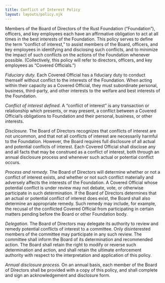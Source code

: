 ```yaml
---
title: Conflict of Interest Policy
layout: layouts/policy.njk
---
```


Members of the Board of Directors of the Rust Foundation (“Foundation”), officers, and key employees each have an affirmative obligation to act at all times in the best interests of the Foundation. This policy serves to define the term “conflict of interest,” to assist members of the Board, officers, and key employees in identifying and disclosing such conflicts, and to minimize the impact of such conflicts on the actions of the Foundation whenever possible. (Collectively, this policy will refer to directors, officers, and key employees as “Covered Officials.”) 

_Fiduciary duty._ Each Covered Official has a fiduciary duty to conduct themself without conflict to the interests of the Foundation. When acting within their capacity as a Covered Official, they must subordinate personal, business, third-party, and other interests to the welfare and best interests of the Foundation. 

_Conflict of interest defined._ A “conflict of interest” is any transaction or relationship which presents, or may present, a conflict between a Covered Official’s obligations to Foundation and their personal, business, or other interests. 

_Disclosure._ The Board of Directors recognizes that conflicts of interest are not uncommon, and that not all conflicts of interest are necessarily harmful to the Foundation. However, the Board requires full disclosure of all actual and potential conflicts of interest. Each Covered Official shall disclose any and all facts that may be construed as a conflict of interest, both through an annual disclosure process and whenever such actual or potential conflict occurs. 

_Process and remedy._ The Board of Directors will determine whether or not a conflict of interest exists, and whether or not such conflict materially and adversely affects the interests of the Foundation. A Covered Official whose potential conflict is under review may not debate, vote, or otherwise participate in such determination. If the Board of Directors determines that an actual or potential conflict of interest does exist, the Board shall also determine an appropriate remedy. Such remedy may include, for example, the recusal of the conflicted Covered Official from participating in certain matters pending before the Board or other Foundation body. 

_Delegation._ The Board of Directors may delegate its authority to review and remedy potential conflicts of interest to a committee. Only disinterested members of the committee may participate in any such review. The committee shall inform the Board of its determination and recommended action. The Board shall retain the right to modify or reverse such determination and action, and shall retain the ultimate enforcement authority with respect to the interpretation and application of this policy. 

_Annual disclosure process._ On an annual basis, each member of the Board of Directors shall be provided with a copy of this policy, and shall complete and sign an acknowledgement and disclosure form.
